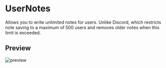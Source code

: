 # UserNotes

Allows you to write unlimited notes for users. Unlike Discord, which restricts note saving to a maximum of 500 users and removes older notes when this limit is exceeded.

## Preview

![preview](https://i.imgur.com/VsQP7Vz.png)
